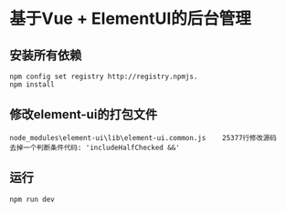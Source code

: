 # 基于Vue + ElementUI的后台管理






## 安装所有依赖
    npm config set registry http://registry.npmjs.
    npm install

## 修改element-ui的打包文件
    node_modules\element-ui\lib\element-ui.common.js    25377行修改源码
    去掉一个判断条件代码: 'includeHalfChecked &&'

## 运行
    npm run dev